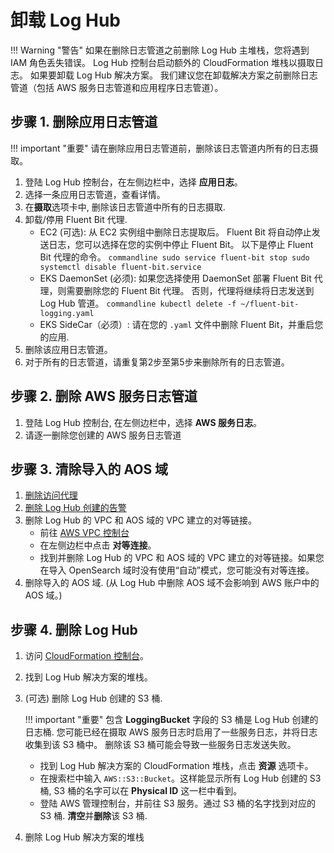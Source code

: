 # 卸载 Log Hub

!!! Warning "警告"
    如果在删除日志管道之前删除 Log Hub 主堆栈，您将遇到 IAM 角色丢失错误。 Log Hub 控制台启动额外的 CloudFormation 堆栈以摄取日志。 如果要卸载 Log Hub 解决方案。
    我们建议您在卸载解决方案之前删除日志管道（包括 AWS 服务日志管道和应用程序日志管道）。

## 步骤 1. 删除应用日志管道

!!! important "重要"
    请在删除应用日志管道前，删除该日志管道内所有的日志摄取。

1. 登陆 Log Hub 控制台，在左侧边栏中，选择 **应用日志**。
2. 选择一条应用日志管道，查看详情。
3. 在**摄取**选项卡中, 删除该日志管道中所有的日志摄取.
4. 卸载/停用 Fluent Bit 代理.
    - EC2 (可选): 从 EC2 实例组中删除日志提取后。 Fluent Bit 将自动停止发送日志，您可以选择在您的实例中停止 Fluent Bit。 以下是停止 Fluent Bit 代理的命令。
          ```commandline
             sudo service fluent-bit stop
             sudo systemctl disable fluent-bit.service
          ```
    - EKS DaemonSet (必须): 如果您选择使用 DaemonSet 部署 Fluent Bit 代理，则需要删除您的 Fluent Bit 代理。 否则，代理将继续将日志发送到 Log Hub 管道。
          ```commandline
             kubectl delete -f ~/fluent-bit-logging.yaml
          ```
    - EKS SideCar（必须）: 请在您的 `.yaml` 文件中删除 Fluent Bit，并重启您的应用.
5. 删除该应用日志管道。
6. 对于所有的日志管道，请重复第2步至第5步来删除所有的日志管道。


## 步骤 2. 删除 AWS 服务日志管道

1. 登陆 Log Hub 控制台, 在左侧边栏中，选择 **AWS 服务日志**。
2. 请逐一删除您创建的 AWS 服务日志管道

## 步骤 3. 清除导入的 AOS 域

1. [删除访问代理](domains/proxy.md#_4)
2. [删除 Log Hub 创建的告警](domains/alarms.md#_3)
3. 删除 Log Hub 的 VPC 和 AOS 域的 VPC 建立的对等链接。
    - 前往 [AWS VPC 控制台](https://console.aws.amazon.com/vpc/)
    - 在左侧边栏中点击 **对等连接**。
    - 找到并删除 Log Hub 的 VPC 和 AOS 域的 VPC 建立的对等链接。如果您在导入 OpenSearch 域时没有使用“自动”模式，您可能没有对等连接。
4. 删除导入的 AOS 域. (从 Log Hub 中删除 AOS 域不会影响到 AWS 账户中的 AOS 域。)

## 步骤 4. 删除 Log Hub

1. 访问 [CloudFormation 控制台](https://console.aws.amazon.com/cloudfromation/)。
2. 找到 Log Hub 解决方案的堆栈。
3. (可选) 删除 Log Hub 创建的 S3 桶.

    !!! important "重要"
         包含 **LoggingBucket** 字段的 S3 桶是 Log Hub 创建的日志桶. 您可能已经在摄取 AWS 服务日志时启用了一些服务日志，并将日志收集到该 S3 桶中。 删除该 S3 桶可能会导致一些服务日志发送失败。

    - 找到 Log Hub 解决方案的 CloudFormation 堆栈，点击 **资源** 选项卡。
    - 在搜索栏中输入 `AWS::S3::Bucket`。这样能显示所有 Log Hub 创建的 S3 桶, S3 桶的名字可以在 **Physical ID** 这一栏中看到。
    - 登陆 AWS 管理控制台，并前往 S3 服务。通过 S3 桶的名字找到对应的 S3 桶. **清空**并**删除**该 S3 桶.

4. 删除 Log Hub 解决方案的堆栈